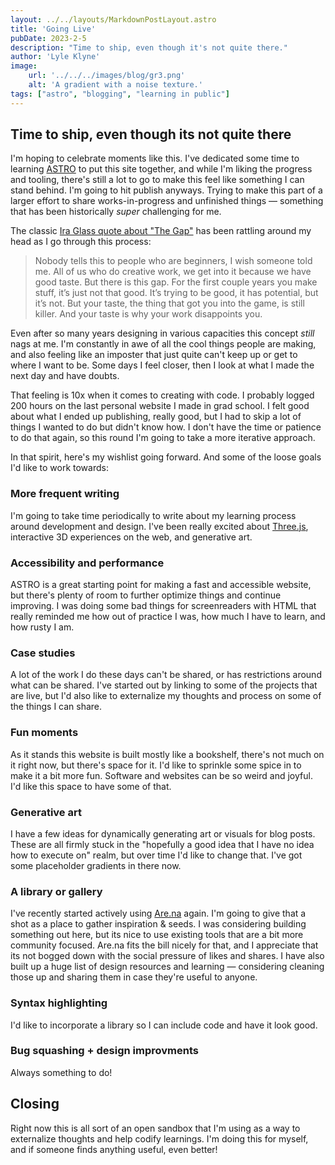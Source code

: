```yaml
---
layout: ../../layouts/MarkdownPostLayout.astro
title: 'Going Live'
pubDate: 2023-2-5
description: "Time to ship, even though it's not quite there."
author: 'Lyle Klyne'
image:
    url: '../../../images/blog/gr3.png' 
    alt: 'A gradient with a noise texture.'
tags: ["astro", "blogging", "learning in public"]
---
```


## Time to ship, even though its not quite there
I'm hoping to celebrate moments like this. I've dedicated some time to learning [ASTRO](https://astro.build/) to put this site together, and while I'm liking the progress and tooling, there's still a lot to go to make this feel like something I can stand behind. I'm going to hit publish anyways. Trying to make this part of a larger effort to share works-in-progress and unfinished things — something that has been historically _super_ challenging for me. 

The classic [Ira Glass quote about "The Gap"](https://www.goodreads.com/quotes/309485-nobody-tells-this-to-people-who-are-beginners-i-wish) has been rattling around my head as I go through this process: 

> Nobody tells this to people who are beginners, I wish someone told me. All of us who do creative work, we get into it because we have good taste. But there is this gap. For the first couple years you make stuff, it’s just not that good. It’s trying to be good, it has potential, but it’s not. But your taste, the thing that got you into the game, is still killer. And your taste is why your work disappoints you.

Even after so many years designing in various capacities this concept _still_ nags at me. I'm constantly in awe of all the cool things people are making, and also feeling like an imposter that just quite can't keep up or get to where I want to be. Some days I feel closer, then I look at what I made the next day and have doubts. 

That feeling is 10x when it comes to creating with code. I probably logged 200 hours on the last personal website I made in grad school. I felt good about what I ended up publishing, really good, but I had to skip a lot of things I wanted to do but didn't know how. I don't have the time or patience to do that again, so this round I'm going to take a more iterative approach. 

In that spirit, here's my wishlist going forward. And some of the loose goals I'd like to work towards:


### More frequent writing
I'm going to take time periodically to write about my learning process around development and design. I've been really excited about [Three.js](https://threejs.org/), interactive 3D experiences on the web, and generative art. 

### Accessibility and performance
ASTRO is a great starting point for making a fast and accessible website, but there's plenty of room to further optimize things and continue improving. I was doing some bad things for screenreaders with HTML that really reminded me how out of practice I was, how much I have to learn, and how rusty I am.


### Case studies
A lot of the work I do these days can't be shared, or has restrictions around what can be shared. I've started out by linking to some of the projects that are live, but I'd also like to externalize my thoughts and process on some of the things I can share.


### Fun moments
As it stands this website is built mostly like a bookshelf, there's not much on it right now, but there's space for it. I'd like to sprinkle some spice in to make it a bit more fun. Software and websites can be so weird and joyful. I'd like this space to have some of that.


### Generative art
I have a few ideas for dynamically generating art or visuals for blog posts. These are all firmly stuck in the "hopefully a good idea that I have no idea how to execute on" realm, but over time I'd like to change that. I've got some placeholder gradients in there now. 


### A library or gallery
I've recently started actively using [Are.na](https://www.are.na/lyle-klyne) again. I'm going to give that a shot as a place to gather inspiration & seeds. I was considering building something out here, but its nice to use existing tools that are a bit more community focused. Are.na fits the bill nicely for that, and I appreciate that its not bogged down with the social pressure of likes and shares. I have also built up a huge list of design resources and learning — considering cleaning those up and sharing them in case they're useful to anyone.

### Syntax highlighting
I'd like to incorporate a library so I can include code and have it look good.

### Bug squashing + design improvments
Always something to do!

## Closing
Right now this is all sort of an open sandbox that I'm using as a way to externalize thoughts and help codify learnings. I'm doing this for myself, and if someone finds anything useful, even better!